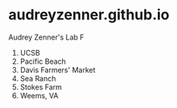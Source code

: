 # audreyzenner.github.io
Audrey Zenner's Lab F
1) UCSB
2) Pacific Beach
3) Davis Farmers' Market
4) Sea Ranch
5) Stokes Farm
6) Weems, VA
